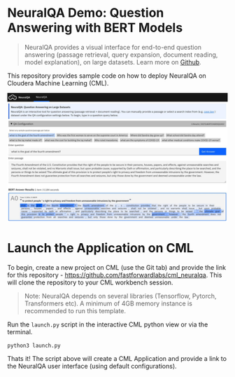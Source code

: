 # NeuralQA Demo: Question Answering with BERT Models

> NeuralQA provides a visual interface for end-to-end question answering (passage retrieval, query expansion, document reading, model explanation), on large datasets.
> Learn more on [Github](https://github.com/victordibia/neuralqa).

This repository provides sample code on how to deploy NeuralQA on Cloudera Machine Learning (CML).

![Neural QA Screenshot](docs/images/manual.jpg)

# Launch the Application on CML

To begin, create a new project on CML (use the Git tab) and provide the link for this repository - https://github.com/fastforwardlabs/cml_neuralqa.
This will clone the repository to your CML workbench session.

> Note: NeuralQA depends on several libraries (Tensorflow, Pytorch, Transformers etc). A minimum of 4GB memory instance is recommended to run this template.

Run the `launch.py` script in the interactive CML python view or via the terminal.

```shell
python3 launch.py
```

Thats it! The script above will create a CML Application and provide a link to the NeuralQA user interface (using default configurations).
